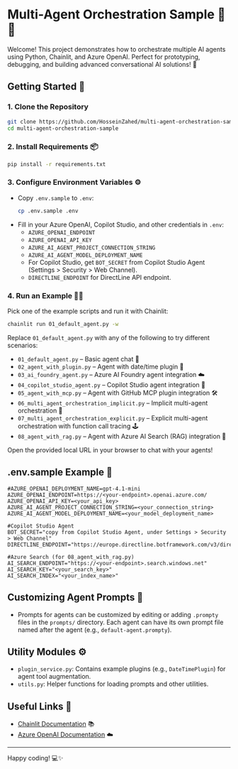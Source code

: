# Multi-Agent Orchestration Sample 🤖🤝

Welcome! This project demonstrates how to orchestrate multiple AI agents using Python, Chainlit, and Azure OpenAI. Perfect for prototyping, debugging, and building advanced conversational AI solutions! 🚀

## Getting Started 🏁

### 1. Clone the Repository
```bash
git clone https://github.com/HosseinZahed/multi-agent-orchestration-sample
cd multi-agent-orchestration-sample
```

### 2. Install Requirements 📦
```bash
pip install -r requirements.txt
```

### 3. Configure Environment Variables ⚙️
- Copy `.env.sample` to `.env`:
  ```bash
  cp .env.sample .env
  ```
- Fill in your Azure OpenAI, Copilot Studio, and other credentials in `.env`:
  - `AZURE_OPENAI_ENDPOINT`
  - `AZURE_OPENAI_API_KEY`
  - `AZURE_AI_AGENT_PROJECT_CONNECTION_STRING`
  - `AZURE_AI_AGENT_MODEL_DEPLOYMENT_NAME`
  - For Copilot Studio, get `BOT_SECRET` from Copilot Studio Agent (Settings > Security > Web Channel).
  - `DIRECTLINE_ENDPOINT` for DirectLine API endpoint.

### 4. Run an Example 🏃‍♂️
Pick one of the example scripts and run it with Chainlit:

```bash
chainlit run 01_default_agent.py -w
```

Replace `01_default_agent.py` with any of the following to try different scenarios:
- `01_default_agent.py` – Basic agent chat 🤖
- `02_agent_with_plugin.py` – Agent with date/time plugin 🧩
- `03_ai_foundry_agent.py` – Azure AI Foundry agent integration ☁️
- `04_copilot_studio_agent.py` – Copilot Studio agent integration 🦾
- `05_agent_with_mcp.py` – Agent with GitHub MCP plugin integration 🛠️
- `06_multi_agent_orchestration_implicit.py` – Implicit multi-agent orchestration 🔄
- `07_multi_agent_orchestration_explicit.py` – Explicit multi-agent orchestration with function call tracing 🕹️
- `08_agent_with_rag.py` – Agent with Azure AI Search (RAG) integration 📄

Open the provided local URL in your browser to chat with your agents!

## .env.sample Example 📝
```env
#AZURE_OPENAI_DEPLOYMENT_NAME=gpt-4.1-mini
AZURE_OPENAI_ENDPOINT=https://<your-endpoint>.openai.azure.com/
AZURE_OPENAI_API_KEY=<your_api_key>
AZURE_AI_AGENT_PROJECT_CONNECTION_STRING=<your_connection_string>
AZURE_AI_AGENT_MODEL_DEPLOYMENT_NAME=<your_model_deployment_name>

#Copilot Studio Agent
BOT_SECRET="copy from Copilot Studio Agent, under Settings > Security > Web Channel"
DIRECTLINE_ENDPOINT="https://europe.directline.botframework.com/v3/directline"

#Azure Search (for 08_agent_with_rag.py)
AI_SEARCH_ENDPOINT="https://<your-endpoint>.search.windows.net"
AI_SEARCH_KEY="<your_search_key>"
AI_SEARCH_INDEX="<your_index_name>"
```

## Customizing Agent Prompts 📝
- Prompts for agents can be customized by editing or adding `.prompty` files in the `prompts/` directory. Each agent can have its own prompt file named after the agent (e.g., `default-agent.prompty`).

## Utility Modules ⚙️
- `plugin_service.py`: Contains example plugins (e.g., `DateTimePlugin`) for agent tool augmentation.
- `utils.py`: Helper functions for loading prompts and other utilities.

## Useful Links 🔗
- [Chainlit Documentation](https://docs.chainlit.io) 📚
- [Azure OpenAI Documentation](https://learn.microsoft.com/en-us/azure/ai-services/openai/) ☁️

---
Happy coding! 💻✨
